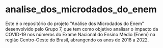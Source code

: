 # analise_dos_microdados_do_enem
Este é o repositório do projeto "Análise dos Microdados do Enem" desenvolvido pelo Grupo 7, que tem como objetivo analisar o impacto da COVID-19 nos números do Exame Nacional do Ensino Médio (Enem) na região Centro-Oeste do Brasil, abrangendo os anos de 2018 a 2022. 
